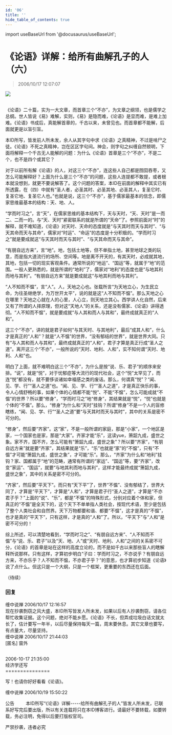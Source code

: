 ```yaml
---
id: '06'
title: ''
hide_table_of_contents: true
---
```


import useBaseUrl from '@docusaurus/useBaseUrl';

# 《论语》详解：给所有曲解孔子的人（六）

> 2006/10/17 12:07:07

<div style={{textAlign: 'center'}}>
<img src={useBaseUrl('/img/confucius/06/1.jpeg')} /><br/><br/>
</div>

《论语》二十篇，实为一大文章，而首章三个“不亦”，为文章之纲领，也是儒学之总纲。世人皆说《易》难解，实则，《易》是隐而难，《论语》是显而难，是难上加难。《论语》书成后，真能解首章的，千古以来，未曾见也。而首章都不能解，后面就更是以盲引盲。

本ID所写，皆发前人所未发，余人从其字句中求《论语》之真精神，不过是啃尸之徒。《论语》不死之真精神，岂在区区字句间。神会，则字句之纠缠自然顿明，下面将解释一个千古无人能解的问题：为什么《论语》首章是三个“不亦”，不是二个，也不是四个或其它？

对于以前所有解《论语》的人，对这三个“不亦”，连这些人自己都是囫囵吞枣，又怎么可能解释好？上面为什么是三个“不亦”的问题，这些人连提都不敢提，或者根本就没想到，就更不要说解答了。这个问题的答案，本ID在前面的解释中其实已有所透露，在（四）中就有“圣人者，必圣其时、必圣其地、必圣其人，复圣它时、复圣它地、复圣它人也。”也就是说，这三个“不亦”，基于儒家最基本的信念，即儒家思维最基本的结构：天、地、人。

“学而时习之”，言“天”，在儒家思维的基本结构下，天与天时，“天、天时”是一而二、二而一的。与“天、天时”紧密联系的就是所谓的“天命”了。参照前面对“时”的解释，就不难知道，《论语》对天时、天命的态度就是“与天其时而天与其时”、“与天其命而天与其命”，儒家对“时运”、“命运”的态度是十分积极的。“学而时习之”就是要成就这“与天其时而天与其时”、“与天其命而天与其命”。

“有朋自远方来”，言“地”。地，包括土地等，但不单指土地，甚至地球之类的玩意，而是指大道流行的场所、空间等。地是离不开天的，有其天时，必成就其地，其地，包括一切的现实客观条件。通常所说的“地运”、“国运”等，就属于“地”的范围。一般人更熟悉的，就是所谓的“地利”了，儒家对“地利”的态度也是“与地其利而地与其利”。“有朋自远方来”就是要成就这“与地其利而地与其利”。

“人不知而不愠”，言“人”。人，天地之心也。张载所言“为天地立心，为生民立命，为往圣继绝学，为万世开太平”，说的就是这“人不知而不愠”。那么天地之心在哪里？天地之心就在人的心里，人心立，则天地立其心。西学讲人化自然，后来又有了所谓的人择原理，但对这“天地人”的关系，还是没有儒家、《论语》讲得透彻。“人不知而不愠”，就是要成就“与人其和而人与其和”，最终成就真正的“人和”。

这三个“不亦”，讲的就是君子如何“与其天时、与其地利”，最后“成其人和”，什么才是真正的“人和”？就是“人不愠”的世界，“没有郁结的世界”，就是世界大同。只有“与人其和而人与其和”，最终成就真正的“人和”，君子才算是真正行成“圣人之道”。离开这三个“不亦”，一般所说的“天时、地利、人和”，实不知何谓“天时、地利、人和”也。

明白了上面，就不难明白这三个“不亦”，为什么是按“说、乐、君子“的顺序来安排。“说”，就是“悦”，对于忧郁症等大流行的现代社会，这个“悦”太罕见了，而连“悦”都没有，就不要侈谈诸如幸福感之类的废话。那么，何谓真“悦”？“闻、见、学、行”“圣人之道”也。“闻、见、学、行”“圣人之道”，才是真正快乐的事，令人心情舒畅的事，如果个体的心情都不能“悦”、不能“不愠”，怎么可能成就“不愠”的世界？所以要“修身”，“学而时习之”地“修身”，其结果就是“悦”，“悦”也就是个体的“不愠”。那么，“修身”为什么和“天时”挂钩？所谓“修身”不是一个人的盲修瞎练，“闻、见、学、行”“圣人之道”要“与天其时而天与其时”，其中的关系是密不可分的。

“修身”，然后要“齐家”。这“家”，不是一般所谓的家庭，那是“小家”，一个地区是家，一个国家也是家，那是“大家”。齐家才能“乐”，这读yue，箫韶九成，盛世之象。家不齐，国不齐，怎么可能有“箫韶九成，盛世之象”？所以要“齐家”，“有朋自远方来”就是要“齐家”，其结果就是“乐”，“乐”也就是“家”的“不愠”，只有“不愠”才可能“箫韶九成，盛世之象”，才可能“乐”。那么，“齐家”为什么和“地利”挂钩？家、国都属于“地”的范畴，通常有所谓的“家运”、“国运”等，要“齐家”，改变“家运”、“国运”，就要“与地其利而地与其利”，这样才能最终成就“箫韶九成，盛世之象”，其中的关系是密不可分的。

“齐家”，然后要“平天下”。而只有“天下平”了，世界“不愠”、没有郁结了，世界大同了，才算是“平天下”，才算是“人和”，才算是君子行“圣人之道”，才算是“不亦君子乎？”上面的“说”、“乐”，都是“不愠”的特殊形式，分别对应着个体和家，但真正的“不愠”是全天下的，这个天下不单单指人类社会，按现代术语，至少是包括了整个人类社会和自然界。天下万物都要和谐、都要“不愠”，这才是真的“不愠”，也才是真的“平天下”，只有这样，才是真的“人和”了。所以，“平天下”与“人和”是密不可分的！

综上所述，可以清楚地看到，“学而时习之”、“有朋自远方来”、“人不知而不愠”与“说、乐、君子”以及“天、地、人”或“天时、地利、人和”之间的关系密不可分，《论语》的首章是站在这样的高度立论的，而不是如千古以来那些盲人的瞎解释所说那样。只有这样，才算初步明白“子曰：学而时习之，不亦说乎？有朋自远方来，不亦乐乎？人不知而不愠，不亦君子乎？”的意思，也才算初步知道《论语》说了点什么。但这只是一个大纲，只是一个框架，更重要的东西还在后面。

（待续）

### 回复

<div class='blog-comment'>
<span class='blog-comment-chan'>缠中说禅</span> 2006/10/17 12:16:57<br/>
现在抄袭剽窃之风大盛，本ID所写皆发人所未发，如果以后有人抄袭剽窃，请各位帮忙收集证据。这个问题，绝对不能乡愿。《论语》不长，但弄成垃圾白话文就太长了，估计要写一年半，以后尽量保持每天一篇，周末要休息。其它文章也要写，有点量大，尽量坚持。 
</div>

<div class='blog-comment'>
<span class='blog-comment-chan'>缠中说禅</span> 2006/10/17 21:44:03<br/>
[匿名] 窗外 <br/><br/>

 
2006-10-17 21:35:00 <br/>
经济学还写<br/>
===============<br/>

写！也请你好好看看《论语》。
</div>

<div class='blog-comment'>
<span class='blog-comment-chan'>缠中说禅</span> 2006/10/19 15:50:22<br/>

公告
　　
本ID所写“《论语》详解-----给所有曲解孔子的人”皆发人所未发，已联系好写完后要出版，所以有关连载将只在本ID博客进行。请最好不要转载，如要转载，务必注明，免得以后要打版权官司。

严禁抄袭，违者必究
</div>